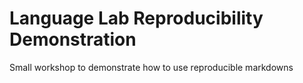 # Language Lab Reproducibility Demonstration
Small workshop to demonstrate how to use reproducible markdowns
